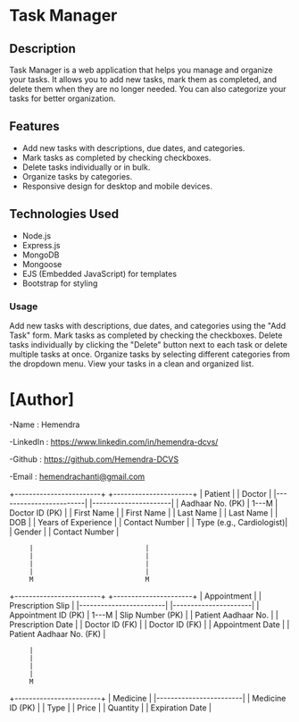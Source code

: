 # Task Manager

## Description
Task Manager is a web application that helps you manage and organize your tasks. It allows you to add new tasks, mark them as completed, and delete them when they are no longer needed. You can also categorize your tasks for better organization.

## Features
- Add new tasks with descriptions, due dates, and categories.
- Mark tasks as completed by checking checkboxes.
- Delete tasks individually or in bulk.
- Organize tasks by categories.
- Responsive design for desktop and mobile devices.

## Technologies Used
- Node.js
- Express.js
- MongoDB
- Mongoose
- EJS (Embedded JavaScript) for templates
- Bootstrap for styling

### Usage
Add new tasks with descriptions, due dates, and categories using the "Add Task" form.
Mark tasks as completed by checking the checkboxes.
Delete tasks individually by clicking the "Delete" button next to each task or delete multiple tasks at once.
Organize tasks by selecting different categories from the dropdown menu.
View your tasks in a clean and organized list.


# [Author]
-Name : Hemendra

-LinkedIn : https://www.linkedin.com/in/hemendra-dcvs/

-Github : https://github.com/Hemendra-DCVS

-Email : hemendrachanti@gmail.com








+------------------------+        +----------------------+
|       Patient          |        |        Doctor        |
|------------------------|        |----------------------|
| Aadhaar No. (PK)       | 1---M  | Doctor ID (PK)       |
| First Name             |        | First Name           |
| Last Name              |        | Last Name            |
| DOB                    |        | Years of Experience  |
| Contact Number         |        | Type (e.g., Cardiologist)|
| Gender                 |        | Contact Number       |
      
         |                            |
         |                            |
         |                            |
         |                            |
         M                            M
+------------------------+        +----------------------+
|     Appointment        |        |  Prescription Slip   |
|------------------------|        |----------------------|
| Appointment ID (PK)    | 1---M  | Slip Number (PK)     |
| Patient Aadhaar No.    |        | Prescription Date    |
| Doctor ID (FK)         |        | Doctor ID (FK)       |
| Appointment Date       |        | Patient Aadhaar No. (FK) |
   
         |
         |
         |
         |
         M
+------------------------+
|       Medicine         |
|------------------------|
| Medicine ID (PK)      |
| Type                  |
| Price                 |
| Quantity              |
| Expiration Date       |

